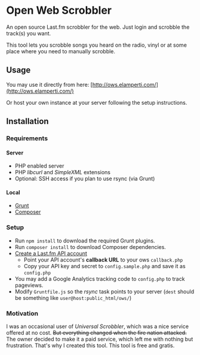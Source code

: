 # Open Web Scrobbler
An open source Last.fm scrobbler for the web. Just login and scrobble the track(s) you want.

This tool lets you scrobble songs you heard on the radio, vinyl or at some place where you need to manually scrobble.


## Usage
You may use it directly from here: [http://ows.elamperti.com/](http://ows.elamperti.com/)

Or host your own instance at your server following the setup instructions.


## Installation

### Requirements
#### Server
  * PHP enabled server 
  * PHP *libcurl* and *SimpleXML* extensions
  * Optional: SSH access if you plan to use rsync (via Grunt)

#### Local
  * [Grunt](http://gruntjs.com/)
  * [Composer](https://getcomposer.org/)


### Setup
  * Run `npm install` to download the required Grunt plugins.
  * Run `composer install` to download Composer dependencies.
  * [Create a Last.fm API account](http://www.last.fm/api/account/create) 
    * Point your API account's **callback URL** to your ows `callback.php`
    * Copy your API key and secret to `config.sample.php` and save it as `config.php`
  * You may add a Google Analytics tracking code to `config.php` to track pageviews.
  * Modify `Gruntfile.js` so the *rsync* task points to your server (`dest` should be something like `user@host:public_html/ows/`)


### Motivation
I was an occasional user of *Universal Scrobbler*, which was a nice service offered at no cost. ~~But everything changed when the fire nation attacked.~~
The owner decided to make it a paid service, which left me with nothing but frustration. That's why I created this tool. This tool is free and gratis.

